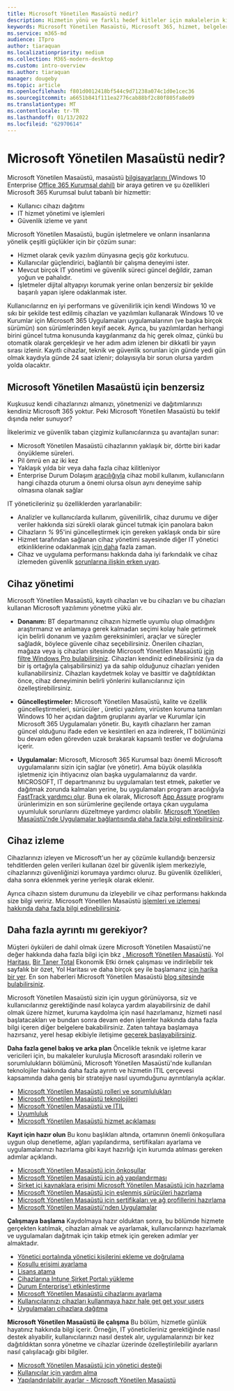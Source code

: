 ```yaml
---
title: Microsoft Yönetilen Masaüstü nedir?
description: Hizmetin yönü ve farklı hedef kitleler için makalelerin kısayolları
keywords: Microsoft Yönetilen Masaüstü, Microsoft 365, hizmet, belgeler
ms.service: m365-md
audience: ITpro
author: tiaraquan
ms.localizationpriority: medium
ms.collection: M365-modern-desktop
ms.custom: intro-overview
ms.author: tiaraquan
manager: dougeby
ms.topic: article
ms.openlocfilehash: f801d0012418bf544c9d71238a074c1d0e1cec36
ms.sourcegitcommit: a6651b841f111ea2776cab88bf2c80f805fa8e09
ms.translationtype: MT
ms.contentlocale: tr-TR
ms.lasthandoff: 01/13/2022
ms.locfileid: "62970614"
---
```

# <a name="what-is-microsoft-managed-desktop"></a>Microsoft Yönetilen Masaüstü nedir?


Microsoft Yönetilen Masaüstü, masaüstü [bilgisayarlarını (](../../enterprise/microsoft-365-overview.md)Windows 10 Enterprise [Office 365 Kurumsal dahil)](https://www.microsoft.com/microsoft-365/business/compare-more-office-365-for-business-plans) bir araya getiren ve şu özellikleri [](/windows/windows-10/) Microsoft 365 Kurumsal bulut tabanlı bir hizmettir:

- Kullanıcı cihazı dağıtımı
- IT hizmet yönetimi ve işlemleri
- Güvenlik izleme ve yanıt

Microsoft Yönetilen Masaüstü, bugün işletmelere ve onların insanlarına yönelik çeşitli güçlükler için bir çözüm sunar:
- Hizmet olarak çevik yazılım dünyasına geçiş göz korkutucu.
- Kullanıcılar güçlendirici, bağlantılı bir çalışma deneyimi ister.
- Mevcut birçok IT yönetimi ve güvenlik süreci güncel değildir, zaman yoğun ve pahalıdır.
- İşletmeler dijital altyapıyı korumak yerine onları benzersiz bir şekilde başarılı yapan işlere odaklanmak ister.

Kullanıcılarınız en iyi performans ve güvenilirlik için kendi Windows 10 ve sıkı bir şekilde test edilmiş cihazları ve yazılımları kullanarak Windows 10 ve Kurumlar için Microsoft 365 Uygulamaları uygulamalarının (ve başka birçok sürümün) son sürümlerinden keyif aecek. Ayrıca, bu yazılımlardan herhangi birini güncel tutma konusunda kaygılanmanız da hiç gerek olmaz, çünkü bu otomatik olarak gerçekleşir ve her adım adım izlenen bir dikkatli bir yayın sırası izlenir. Kayıtlı cihazlar, teknik ve güvenlik sorunları için günde yedi gün olmak kaydıyla günde 24 saat izlenir; dolayısıyla bir sorun olursa yardım yolda olacaktır.


## <a name="unique-to-microsoft-managed-desktop"></a>Microsoft Yönetilen Masaüstü için benzersiz

Kuşkusuz kendi cihazlarınızı almanızı, yönetmenizi ve dağıtımlarınızı kendiniz Microsoft 365 yoktur. Peki Microsoft Yönetilen Masaüstü bu teklif dışında neler sunuyor?

İlkelerimiz ve güvenlik taban çizgimiz kullanıcılarınıza şu avantajları sunar:

- Microsoft Yönetilen Masaüstü cihazlarının yaklaşık bir, dörtte biri kadar önyükleme süreleri.
- Pil ömrü en az iki kez
- Yaklaşık yılda bir veya daha fazla cihaz kilitleniyor
- Enterprise Durum Dolaşım [aracılığıyla](/azure/active-directory/devices/enterprise-state-roaming-overview) cihaz mobil kullanım, kullanıcıların hangi cihazda oturum a önemi olursa olsun aynı deneyime sahip olmasına olanak sağlar

IT yöneticileriniz şu özelliklerden yararlanabilir:

- Analizler ve kullanıcılarda kullanım, güvenilirlik, cihaz durumu ve diğer veriler hakkında sizi sürekli olarak güncel tutmak için panolara bakın
- Cihazların *%* 95'ini güncelleştirmek için gereken yaklaşık onda bir süre
- Hizmet tarafından sağlanan cihaz yönetimi sayesinde diğer IT yönetici etkinliklerine odaklanmak [için daha](#device-management) fazla zaman.
- Cihaz ve uygulama performansı hakkında daha iyi farkındalık ve cihaz izlemeden güvenlik [sorunlarına ilişkin erken uyarı](#device-monitoring).

## <a name="device-management"></a>Cihaz yönetimi
Microsoft Yönetilen Masaüstü, kayıtlı cihazları ve bu cihazları ve bu cihazları kullanan Microsoft yazılımını yönetme yükü alır.

- **Donanım:** BT departmanınız cihazın hizmetle uyumlu olup olmadığını araştırmanız ve anlamaya gerek kalmadan seçimi kolay hale getirmek için belirli donanım ve yazılım gereksinimleri, araçlar ve süreçler sağladık, böylece güvenle cihaz seçebilirsiniz. Önerilen cihazları, mağaza veya iş cihazları sitesinde Microsoft Yönetilen Masaüstü [için filtre Windows Pro bulabilirsiniz](https://www.microsoft.com/windows/business/devices). Cihazları kendiniz edinebilirsiniz (ya da bir iş ortağıyla çalışabilirsiniz) ya da sahip olduğunuz cihazları yeniden kullanabilirsiniz. Cihazları kaydetmek kolay ve basittir ve dağıtıldıktan önce, cihaz deneyiminin belirli yönlerini kullanıcılarınız için özelleştirebilirsiniz.[](../working-with-managed-desktop/config-setting-overview.md)

- **Güncelleştirmeler:** Microsoft Yönetilen Masaüstü, kalite ve özellik güncelleştirmeleri, sürücüler [](../service-description/updates.md), üretici yazılımı, virüsten koruma tanımları Windows 10 her açıdan dağıtım gruplarını ayarlar ve Kurumlar için Microsoft 365 Uygulamaları yönetir. Bu, kayıtlı cihazların her zaman güncel olduğunu ifade eden ve kesintileri en aza indirerek, IT bölümünizi bu devam eden görevden uzak bırakarak kapsamlı testler ve doğrulama içerir.

- **Uygulamalar:** Microsoft, Microsoft 365 Kurumsal bazı önemli Microsoft uygulamalarını sizin için sağlar (ve yönetir). Ama büyük olasılıkla işletmeniz için ihtiyacınız olan başka uygulamalarınız da vardır. MICROSOFT, IT departmanınız bu uygulamaları test etmek, paketler ve dağıtmak zorunda kalmaları yerine, bu uygulamaları program aracılığıyla [FastTrack yardımcı olur](https://www.microsoft.com/FastTrack). Buna ek olarak, Microsoft [App Assure](/fasttrack/products-and-capabilities#app-assuree) programı ürünlerimizin en son sürümlerine geçilende ortaya çıkan uygulama uyumluluk sorunlarını düzeltmeye yardımcı olabilir. [Microsoft Yönetilen Masaüstü'nde Uygulamalar bağlantısında daha fazla bilgi edinebilirsiniz](../get-ready/apps.md).


## <a name="device-monitoring"></a>Cihaz izleme

Cihazlarınızı izleyen ve Microsoft'un her ay çözümle kullandığı benzersiz tehditlerden gelen verileri kullanan özel bir güvenlik işlem merkeziyle, cihazlarınızı güvenliğinizi korumaya yardımcı oluruz. Bu güvenlik özellikleri, daha sonra eklenmek yerine yerleşik olarak eklenir.

Ayrıca cihazın sistem durumunu da izleyebilir ve cihaz performansı hakkında size bilgi veririz. Microsoft Yönetilen Masaüstü [işlemleri ve izlemesi hakkında daha fazla bilgi edinebilirsiniz](../service-description/operations-and-monitoring.md).


## <a name="need-more-details"></a>Daha fazla ayrıntı mı gerekiyor?

Müşteri öyküleri de dahil olmak üzere Microsoft Yönetilen Masaüstü'ne değer hakkında daha fazla bilgi için bkz [. Microsoft Yönetilen Masaüstü](https://aka.ms/mmd). Yol [Haritası,](https://aka.ms/AA6jiam) [Bir Taner Total](https://github.com/MicrosoftDocs/microsoft-365-docs/raw/public/microsoft-365/managed-desktop/intro/downloads/forrester-tei-study.pdf) Ekonomik Etki örnek çalışması ve indirilebilir tek sayfalık bir özet, Yol Haritası ve daha birçok şey ile başlamanız [için harika bir yer](https://aka.ms/AA6ob3h). En son haberleri Microsoft Yönetilen Masaüstü [blog sitesinde bulabilirsiniz](https://aka.ms/AA6l2dd).

Microsoft Yönetilen Masaüstü sizin için uygun görünüyorsa, siz ve kullanıcılarınız gerektiğinde nasıl kolayca yardım alayabilirsiniz de dahil olmak üzere hizmet, kuruma kaydolma için nasıl hazırlamanız, hizmeti nasıl başlatacakları ve bundan sonra devam eden işlemler hakkında daha fazla bilgi içeren diğer belgelere bakabilirsiniz. Zaten tahtaya başlamaya hazırsanız, yerel hesap ekibiyle iletişime [geçerek başlayabilirsiniz](https://pages.email.office.com/contactmmd/).

**Daha fazla genel bakış ve arka plan** Öncelikle teknik ve işletme karar vericileri için, bu makaleler kuruluşla Microsoft arasındaki rollerin ve sorumlulukların bölümünü, Microsoft Yönetilen Masaüstü'nde kullanılan teknolojiler hakkında daha fazla ayrıntı ve hizmetin ITIL çerçevesi kapsamında daha geniş bir stratejiye nasıl uyumduğunu ayrıntılarıyla açıklar.

- [Microsoft Yönetilen Masaüstü rolleri ve sorumlulukları](roles-and-responsibilities.md)
- [Microsoft Yönetilen Masaüstü teknolojileri](technologies.md)
- [Microsoft Yönetilen Masaüstü ve ITIL](../MMD-and-ITSM.md)
- [Uyumluluk](compliance.md)
- [Microsoft Yönetilen Masaüstü hizmet açıklaması](../service-description/index.md)

**Kayıt için hazır olun** Bu konu başlıkları altında, ortamının önemli önkoşullara uygun olup denetleme, ağları yapılandırma, sertifikaları ayarlama ve uygulamalarınızı hazırlama gibi kayıt hazırlığı için kurumda atılması gereken adımlar açıklandı.

- [Microsoft Yönetilen Masaüstü için önkoşullar](../get-ready/prerequisites.md)
- [Microsoft Yönetilen Masaüstü için ağ yapılandırması](../get-ready/network.md)
- [Şirket içi kaynaklara erişimi Microsoft Yönetilen Masaüstü için hazırlama](../get-ready/authentication.md)
- [Microsoft Yönetilen Masaüstü için eşlenmiş sürücüleri hazırlama](../get-ready/mapped-drives.md)
- [Microsoft Yönetilen Masaüstü için sertifikaları ve ağ profillerini hazırlama](../get-ready/certs-wifi-lan.md)
- [Microsoft Yönetilen Masaüstü'nden Uygulamalar](../get-ready/apps.md)

**Çalışmaya başlama** Kaydolmaya hazır olduktan sonra, bu bölümde hizmete gerçekten katılmak, cihazları almak ve ayarlamak, kullanıcılarınızı hazırlamak ve uygulamaları dağıtmak için takip etmek için gereken adımlar yer almaktadır.

- [Yönetici portalında yönetici kişilerini ekleme ve doğrulama](../get-started/add-admin-contacts.md)
- [Koşullu erişimi ayarlama](../get-started/conditional-access.md)
- [Lisans atama](../get-started/assign-licenses.md)
- [Cihazlarına Intune Şirket Portalı yükleme](../get-started/company-portal.md)
- [Durum Enterprise'i etkinleştirme](../get-started/enterprise-state-roaming.md)
- [Microsoft Yönetilen Masaüstü cihazlarını ayarlama](../get-started/set-up-devices.md)
- [Kullanıcılarınızı cihazları kullanmaya hazır hale get get your users](../get-started/get-started-devices.md)
- [Uygulamaları cihazlara dağıtma](../get-started/deploy-apps.md)

**Microsoft Yönetilen Masaüstü ile çalışma** Bu bölüm, hizmetle günlük hayatınız hakkında bilgi içerir. Örneğin, IT yöneticileriniz gerektiğinde nasıl destek alıyabilir, kullanıcılarınızı nasıl destek alır, uygulamalarınızı bir kez dağıtıldıktan sonra yönetme ve cihazlar üzerinde özelleştirilebilir ayarların nasıl çalışılacağı gibi bilgiler.

- [Microsoft Yönetilen Masaüstü için yönetici desteği](../working-with-managed-desktop/admin-support.md)
- [Kullanıcılar için yardım alma](../working-with-managed-desktop/end-user-support.md)
- [Yapılandırılabilir ayarlar - Microsoft Yönetilen Masaüstü](../working-with-managed-desktop/config-setting-overview.md)





<!--When you enroll in Microsoft Managed Desktop, Microsoft provides you with devices that are configured to join your Azure Active Directory tenant. Windows 10, Office 365, and some apps and features associated with [Microsoft 365 Enterprise E5](https://www.microsoft.com/microsoft-365/compare-all-microsoft-365-plans) are installed (by Microsoft) on your devices. When your employees who are using these devices need help, they contact Microsoft Managed Desktop support (provided by Microsoft) through a custom chat app.--> 

<!--With Microsoft Managed Desktop, you get **software as a service** (Microsoft 365 E5), **Device as a service** (Microsoft Surface devices ready to use), and **IT support as a service** (Help desk and more).--> 

